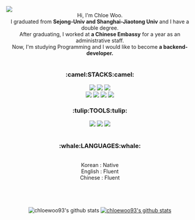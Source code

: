 <img src="https://img1.daumcdn.net/thumb/R1280x0/?scode=mtistory2&fname=https%3A%2F%2Fblog.kakaocdn.net%2Fdn%2FRcOe6%2FbtrsJL1BO7u%2FiONnYTzqM7XiB95mbQQUVK%2Fimg.png">

<div align="center">Hi, I'm Chloe Woo.<br>
  I graduated from <b>Sejong-Univ and Shanghai-Jiaotong Univ</b> and I have a double degree.<br>
  After graduating, I worked at <b>a Chinese Embassy</b> for a year as an administrative staff.<br>
  Now, I'm studying Programming and I would like to become <b>a backend-developer.</b><div>
  

<h1></h1>

<h3 align="center">:camel:STACKS:camel:</h3>
  
<div align="center"><img src="https://img.shields.io/badge/Java-007396?style=flat-square&logo=Java&logoColor=white"/> <img src="https://img.shields.io/badge/Oracle-F80000?style=flat-square&logo=Oracle&logoColor=white"/> <img src="https://img.shields.io/badge/Spring-6DB33F?style=flat-square&logo=Spring&logoColor=white"/><div>

<div align="center"><img src="https://img.shields.io/badge/HTML5-E34F26?style=flat-square&logo=HTML5&logoColor=white"/> <img src="https://img.shields.io/badge/CSS3-1572B6?style=flat-square&logo=CSS3&logoColor=white"/> <img src="https://img.shields.io/badge/JavaScript-F7DF1E?style=flat-square&logo=JavaScript&logoColor=white"/> <img src="https://img.shields.io/badge/jQuery-0769AD?style=flat-square&logo=jQuery&logoColor=white"/><div>
  
<h3 align="center">:tulip:TOOLS:tulip:</h3>
<img src="https://img.shields.io/badge/Eclipse-2C2255?style=flat-square&logo=Eclipse&logoColor=white"/> <img src="https://img.shields.io/badge/VisualStudioCode-007ACC?style=flat-square&logo=VisualStudioCode&logoColor=white"/> <img src="https://img.shields.io/badge/GitHub-181717?style=flat-square&logo=GitHub&logoColor=white"/> 
    
  
<h1></h1>
  
<h3 align="center">:whale:LANGUAGES:whale:</h3>
<div align="cneter">
<br>
Korean : Native<br>
English : Fluent<br>
Chinese : Fluent
</div>

<h1></h1><br>
  
![chloewoo93's github stats](https://github-readme-stats.vercel.app/api?username=chloewoo93&show_icons=true)
[![chloewoo93's github stats](https://github-readme-stats.vercel.app/api/top-langs/?username=chloewoo93&show_icons=true&hide_border=true&title_color=004386&icon_color=004386&layout=compact)](https://github.com/chloewoo93)


